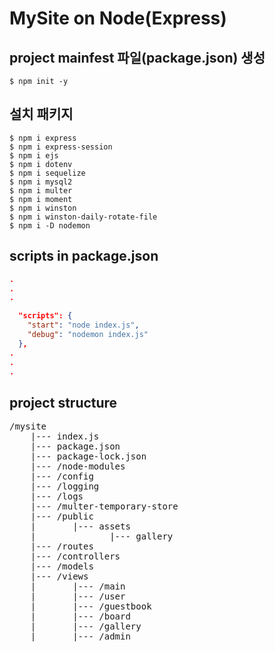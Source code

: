 # MySite on Node(Express)

## project mainfest 파일(package.json) 생성

```
$ npm init -y
```

## 설치 패키지

```
$ npm i express
$ npm i express-session
$ npm i ejs
$ npm i dotenv
$ npm i sequelize
$ npm i mysql2
$ npm i multer
$ npm i moment
$ npm i winston
$ npm i winston-daily-rotate-file
$ npm i -D nodemon
```

## scripts in package.json

```JSON
.
.
.

  "scripts": {
    "start": "node index.js",
    "debug": "nodemon index.js"
  },
.
.
.
```

## project structure

<pre>
/mysite
    |--- index.js
    |--- package.json
    |--- package-lock.json
    |--- /node-modules
    |--- /config
    |--- /logging
    |--- /logs
    |--- /multer-temporary-store
    |--- /public
    |       |--- assets
    |              |--- gallery
    |--- /routes
    |--- /controllers
    |--- /models
    |--- /views
    |       |--- /main
    |       |--- /user
    |       |--- /guestbook
    |       |--- /board
    |       |--- /gallery
    |       |--- /admin
</pre>